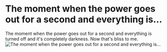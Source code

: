 # The moment when the power goes out for a second and everything is…

The moment when the power goes out for a second and everything is turned off and it's completely darkness. Now that's bliss to me. 
![The moment when the power goes out for a second and everything is…](images/The%20moment%20when%20the%20power%20goes%20out%20for%20a%20second%20and%20everything%20is….png)

